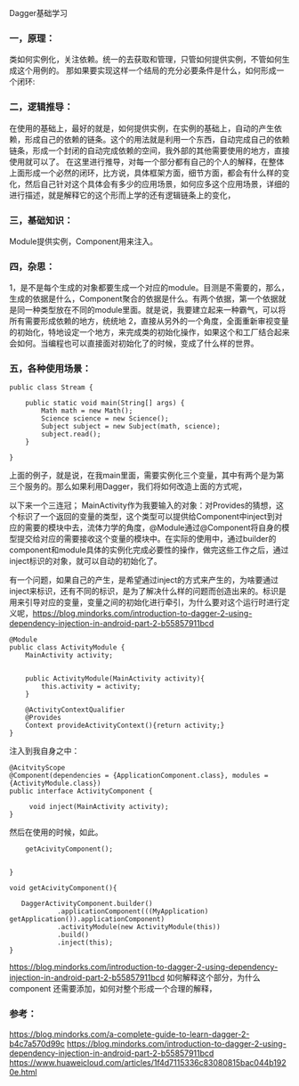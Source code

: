 Dagger基础学习

### 一，原理：

类如何实例化，关注依赖。统一的去获取和管理，只管如何提供实例，不管如何生成这个用例的。
那如果要实现这样一个结局的充分必要条件是什么，如何形成一个闭环:



### 二，逻辑推导：

在使用的基础上，最好的就是，如何提供实例，在实例的基础上，自动的产生依赖，形成自己的依赖的链条。这个的用法就是利用一个东西，自动完成自己的依赖链条，形成一个封闭的自动完成依赖的空间，我外部的其他需要使用的地方，直接使用就可以了。
在这里进行推导，对每一个部分都有自己的个人的解释，在整体上面形成一个必然的闭环，比方说，具体框架方面，细节方面，都会有什么样的变化，然后自己针对这个具体会有多少的应用场景，如何应多这个应用场景，详细的进行描述，就是解释它的这个形而上学的还有逻辑链条上的变化，

### 三，基础知识：

Module提供实例，Component用来注入。

### 四，杂思：

1，是不是每个生成的对象都要生成一个对应的module。目测是不需要的，那么，生成的依据是什么，Component聚合的依据是什么。有两个依据，第一个依据就是同一种类型放在不同的module里面。就是说，我要建立起来一种霸气，可以将所有需要形成依赖的地方，统统地
2，直接从另外的一个角度，全面重新审视变量的初始化，特地设定一个地方，来完成类的初始化操作，如果这个和工厂结合起来会如何。当编程也可以直接面对初始化了的时候，变成了什么样的世界。

### 五，各种使用场景：

```
public class Stream {

    public static void main(String[] args) {
        Math math = new Math();
        Science science = new Science();
        Subject subject = new Subject(math, science);
        subject.read();
    }

}
```

上面的例子，就是说，在我main里面，需要实例化三个变量，其中有两个是为第三个服务的。那么如果利用Dagger，我们将如何改造上面的方式呢，

以下来一个三连冠；
MainActivity作为我要输入的对象：对Provides的猜想，这个标识了一个返回的变量的类型，这个类型可以提供给Component中inject到对应的需要的模块中去，流体力学的角度，@Module通过@Component将自身的模型提交给对应的需要接收这个变量的模块中。在实际的使用中，通过builder的component和module具体的实例化完成必要性的操作，做完这些工作之后，通过inject标识的对象，就可以自动的初始化了。

有一个问题，如果自己的产生，是希望通过inject的方式来产生的，为啥要通过inject来标识，还有不同的标识，是为了解决什么样的问题而创造出来的。标识是用来引导对应的变量，变量之间的初始化进行牵引，为什么要对这个运行时进行定义呢，https://blog.mindorks.com/introduction-to-dagger-2-using-dependency-injection-in-android-part-2-b55857911bcd


```
@Module
public class ActivityModule {
    MainActivity activity;


    public ActivityModule(MainActivity activity){
        this.activity = activity;
    }

    @ActivityContextQualifier
    @Provides
    Context provideActivityContext(){return activity;}
}
```

注入到我自身之中：

```
@AcitvityScope
@Component(dependencies = {ApplicationComponent.class}, modules = {ActivityModule.class})
public interface ActivityComponent {

     void inject(MainActivity activity);
}
```

然后在使用的时候，如此。

```
    getAcivityComponent();


}

void getAcivityComponent(){

   DaggerActivityComponent.builder()
            .applicationComponent(((MyApplication) getApplication()).applicationComponent)
            .activityModule(new ActivityModule(this))
            .build()
            .inject(this);
}
```



https://blog.mindorks.com/introduction-to-dagger-2-using-dependency-injection-in-android-part-2-b55857911bcd
如何解释这个部分，为什么component 还需要添加，如何对整个形成一个合理的解释，

### 参考：

https://blog.mindorks.com/a-complete-guide-to-learn-dagger-2-b4c7a570d99c
https://blog.mindorks.com/introduction-to-dagger-2-using-dependency-injection-in-android-part-2-b55857911bcd
https://www.huaweicloud.com/articles/1f4d7115336c83080815bac044b1920e.html